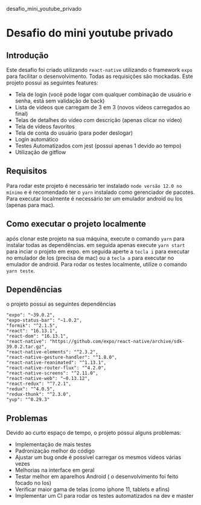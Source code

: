 desafio_mini_youtube_privado

# Desafio do mini youtube privado

## Introdução
Este desafio foi criado utilizando ``react-native`` utilizando o framework ``expo`` para facilitar o desenvolvimento. Todas as requisições são mockadas. Este projeto possui as seguintes features: 
- Tela de login (você pode logar com qualquer combinação de usuário e senha, está sem validação de back)
- Lista de vídeos que carregam de 3 em 3 (novos vídeos carregados ao final)
- Telas de detalhes do vídeo com descrição (apenas clicar no vídeo)
- Tela de vídeos favoritos
- Tela de conta do usuário (para poder deslogar)
- Login automático
- Testes Automatizados com jest (possui apenas 1 devido ao tempo)
- Utilização de gitflow

## Requisitos 

Para rodar este projeto é necessário ter instalado ``node versão 12.0 no mínimo`` e é recomendado ter o ``yarn`` instalado como gerenciador de pacotes. Para executar localmente é necessário ter um emulador android ou Ios (apenas para mac).

## Como executar o projeto localmente
após clonar este projeto na sua máquina, execute o comando ``yarn`` para instalar todas as dependências. em seguida apenas execute ``yarn start`` para inciar o projeto em expo. em seguida aperte a ``tecla i`` para executar no emulador de Ios (precisa de mac) ou a ``tecla a`` para executar no emulador de android. Para rodar os testes localmente, utilize o comando ``yarn teste``.


## Dependências

o projeto possui as seguintes dependências

```
"expo": "~39.0.2",
"expo-status-bar": "~1.0.2",
"formik": "^2.1.5",
"react": "16.13.1",
"react-dom": "16.13.1",
"react-native": "https://github.com/expo/react-native/archive/sdk-39.0.2.tar.gz",
"react-native-elements": "^2.3.2",
"react-native-gesture-handler": "^1.8.0",
"react-native-reanimated": "^1.13.1",
"react-native-router-flux": "^4.2.0",
"react-native-screens": "^2.11.0",
"react-native-web": "~0.13.12",
"react-redux": "^7.2.1",
"redux": "^4.0.5",
"redux-thunk": "^2.3.0",
"yup": "^0.29.3"
```

## Problemas
Devido ao curto espaço de tempo, o projeto possui alguns problemas:
- Implementação de mais testes
- Padronização melhor do código
- Ajustar um bug onde é possível carregar os mesmos videos várias vezes
- Melhorias na interface em geral
- Testar melhor em aparelhos Android ( o desenvolvimento foi feito focado no Ios)
- Verificar maior gama de telas (como iphone 11, tablets e afins)
- Implementar um CI para rodar os testes automatizados na dev e master
